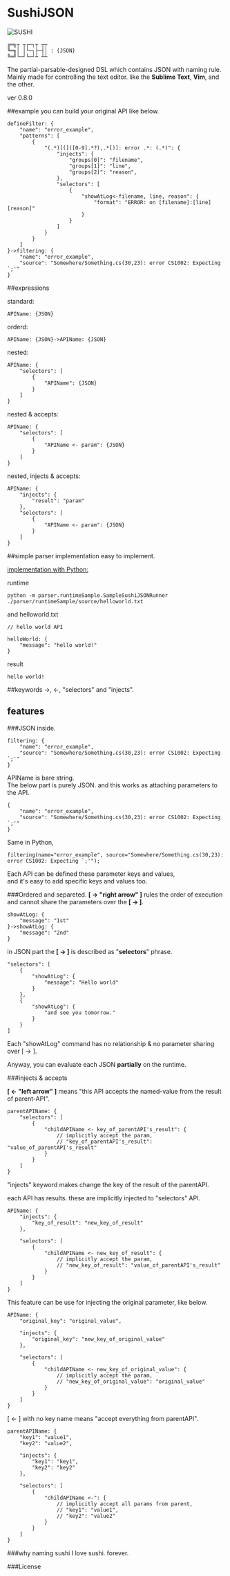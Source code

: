 SushiJSON
======
![SUSHI](/logo.png)

	╔═╗┬ ┬┌─┐┬ ┬┬
	╚═╗│ │└─┐├─┤│ : {JSON}
	╚═╝└─┘└─┘┴ ┴┴

The partial-parsable-designed DSL which contains JSON with naming rule.  
Mainly made for controlling the text editor. like the **Sublime Text**, **Vim**, and the other.

ver 0.8.0

##example
you can build your original API like below.

	defineFilter: {
    	"name": "error_example",
	    "patterns": [
    	    {
            	"(.*)[(]([0-9].*?),.*[)]: error .*: (.*)": {
            		"injects": {
            			"groups[0]": "filename",
            			"groups[1]": "line",
            			"groups[2]": "reason",
            		},
                	"selectors": [
                		{
                			"showAtLog<-filename, line, reason": {
                				"format": "ERROR: on [filename]:[line] [reason]"
                			}
                		}
                	]
                }
            }
        ]
	}->filtering: {
		"name": "error_example",
		"source": "Somewhere/Something.cs(30,23): error CS1002: Expecting `;'"
	}



##expressions

standard:

	APIName: {JSON}
	
orderd:

	APIName: {JSON}->APIName: {JSON}

nested:
	
	APIName: {
		"selectors": [
			{
				"APIName": {JSON}
			}
		]
	}

nested & accepts:
	
	APIName: {
		"selectors": [
			{
				"APIName <- param": {JSON}
			}
		]
	}


nested, injects & accepts:
	
	APIName: {
		"injects": {
			"result": "param"
		},
		"selectors": [
			{
				"APIName <- param": {JSON}
			}
		]
	}
	
	
##simple parser implementation
easy to implement.

[implementation with Python:](https://github.com/sassembla/SushiJSON/blob/master/parser/runtimeSample/SampleSushiJSONRunner.py)

runtime

	python -m parser.runtimeSample.SampleSushiJSONRunner ./parser/runtimeSample/source/helloworld.txt

and helloworld.txt

	// hello world API

	helloWorld: {
		"message": "hello world!"
	}

result

	hello world!

##keywords
	->, <-, "selectors" and "injects".

## features

###JSON inside. 

	filtering: {
		"name": "error_example",
		"source": "Somewhere/Something.cs(30,23): error CS1002: Expecting `;'"
	}

APIName is bare string.  
The below part is purely JSON. and this works as attaching parameters to the API.

	{
		"name": "error_example",
		"source": "Somewhere/Something.cs(30,23): error CS1002: Expecting `;'"
	}
	
	
Same in Python,

	filtering(name="error_example", source="Somewhere/Something.cs(30,23): error CS1002: Expecting `;'");

Each API can be defined these parameter keys and values,  
and it's easy to add specific keys and values too.

###Ordered and separeted.
**[ -> "right arrow" ]** rules the order of execution and cannot share the parameters over the **[ -> ]**.

	showAtLog: {
		"message": "1st"
	}->showAtLog: {
		"message": "2nd"
	}
	
in JSON part the **[ -> ]** is described as "**selectors**" phrase.

	"selectors": [
		{
			"showAtLog": {
				"message": "Hello world"
			}
		},
		{
			"showAtLog": {
				"and see you tomorrow."
			}
		}
	]
                
Each "showAtLog" command has no relationship & no parameter sharing over [ -> ].

Anyway, you can evaluate each JSON **partially** on the runtime.


###injects & accepts

**[ <- "left arrow" ]** means "this API accepts the named-value from the result of parent-API".

	parentAPIName: {
		"selectors": [
			{
				"childAPIName <- key_of_parentAPI's_result": {
					// implicitly accept the param,
					// "key_of_parentAPI's_result": "value_of_parentAPI's_result"
				}
			}
		]
	}



"injects" keyword makes change the key of the result of the parentAPI.

each API has results. these are implicitly injected to "selectors" API.

	APIName: {
		"injects": {
			"key_of_result": "new_key_of_result"
		},
		
		"selectors": [
			{
				"childAPIName <- new_key_of_result": {
					// implicitly accept the param,
					// "new_key_of_result": "value_of_parentAPI's_result"
				}
			}
		]
	}




This feature can be use for injecting the original parameter, like below.

	APIName: {
		"original_key": "original_value",
		
		"injects": {
			"original_key": "new_key_of_original_value"
		},
		
		"selectors": [
			{
				"childAPIName <- new_key_of_original_value": {
					// implicitly accept the param,
					// "new_key_of_original_value": "original_value"
				}
			}
		]
	}
	

[ <- ] with no key name means "accept everything from parentAPI".

	parentAPIName: {
		"key1": "value1",
		"key2": "value2",
		
		"injects": {
			"key1": "key1",
			"key2": "key2"
		},
		
		"selectors": [
			{
				"childAPIName <-": {
					// implicitly accept all params from parent,
					// "key1": "value1",
					// "key2": "value2"
				}
			}
		]
	}
	

###why naming sushi
I love sushi. forever.

###License
